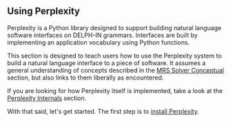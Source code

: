 ## Using Perplexity
Perplexity is a Python library designed to support building natural language software interfaces on DELPH-IN grammars. Interfaces are built by implementing an application vocabulary using Python functions.

This section is designed to teach users how to use the Perplexity system to build a natural language interface to a piece of software. It assumes a general understanding of concepts described in the [MRS Solver Conceptual](../devcon/devcon0000Overview) section, but also links to them liberally as encountered. 

If you are looking for how Perplexity itself is implemented, take a look at the [Perplexity Internals](../pxint/pxint0000Overview) section. 

With that said, let's get started. The first step is to [install Perplexity](pxHowTo012Install.md).